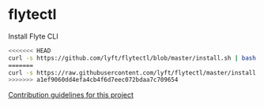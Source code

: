 # flytectl
Install Flyte CLI

```bash
<<<<<<< HEAD
curl -s https://github.com/lyft/flytectl/blob/master/install.sh | bash
=======
curl -s https://raw.githubusercontent.com/lyft/flytectl/master/install.sh | bash
>>>>>>> a1ef9060dd4efa4cb4f6d7eec072bdaa7c709654
```

[Contribution guidelines for this project](docs/CONTRIBUTING.md)

